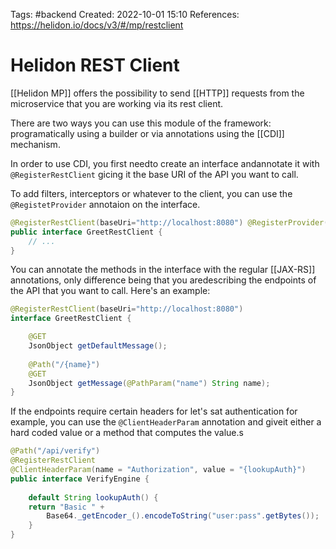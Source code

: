 Tags: #backend 
Created: 2022-10-01 15:10
References: https://helidon.io/docs/v3/#/mp/restclient

# Helidon REST Client
[[Helidon MP]] offers the possibility to send [[HTTP]] requests from the microservice that you are working via its rest client.

There are two ways you can use this module of the framework: programatically using a builder or via annotations using the [[CDI]] mechanism.

In order to use CDI, you first needto create an interface andannotate it with `@RegisterRestClient` gicing it the base URI of the API you want to call.

To add filters, interceptors or whatever to the client, you can use the `@RegistetProvider` annotaion on the interface.

```java
@RegisterRestClient(baseUri="http://localhost:8080") @RegisterProvider(GreetClientRequestFilter.class) @RegisterProvider(GreetClientExceptionMapper.class) 
public interface GreetRestClient { 
	// ... 
}
```

You can annotate the methods in the interface with the regular [[JAX-RS]] annotations, only difference being that you aredescribing the endpoints of the API that you want to call. Here's an example:

```java
@RegisterRestClient(baseUri="http://localhost:8080")
interface GreetRestClient { 

	@GET 
	JsonObject getDefaultMessage(); 
	
	@Path("/{name}") 
	@GET 
	JsonObject getMessage(@PathParam("name") String name); 
}
```

If the endpoints require certain headers for let's sat authentication for example, you can use the `@ClientHeaderParam` annotation and giveit either a hard coded value or a method that computes the value.s

```java
@Path("/api/verify")  
@RegisterRestClient  
@ClientHeaderParam(name = "Authorization", value = "{lookupAuth}")  
public interface VerifyEngine {  
  
	default String lookupAuth() {  
	return "Basic " +  
		Base64._getEncoder_().encodeToString("user:pass".getBytes());  
	}
}
```

